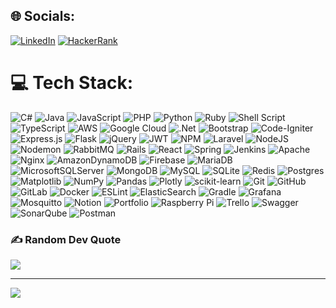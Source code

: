 ## 🌐 Socials:
[![LinkedIn](https://img.shields.io/badge/LinkedIn-%230077B5.svg?logo=linkedin&logoColor=white)](https://www.linkedin.com/in/agus-adyandana-40a4691b0) 
[![HackerRank](https://img.shields.io/badge/-Hackerrank-2EC866?logo=HackerRank&logoColor=white)](https://www.hackerrank.com/profile/aadyandana)

# 💻 Tech Stack:
![C#](https://img.shields.io/badge/c%23-%23239120.svg?logo=csharp&logoColor=white) ![Java](https://img.shields.io/badge/java-%23ED8B00.svg?logo=openjdk&logoColor=white) ![JavaScript](https://img.shields.io/badge/javascript-%23323330.svg?logo=javascript&logoColor=%23F7DF1E) ![PHP](https://img.shields.io/badge/php-%23777BB4.svg?logo=php&logoColor=white) ![Python](https://img.shields.io/badge/python-3670A0?logo=python&logoColor=ffdd54) ![Ruby](https://img.shields.io/badge/ruby-%23CC342D.svg?logo=ruby&logoColor=white) ![Shell Script](https://img.shields.io/badge/shell_script-%23121011.svg?logo=gnu-bash&logoColor=white) ![TypeScript](https://img.shields.io/badge/typescript-%23007ACC.svg?logo=typescript&logoColor=white) ![AWS](https://img.shields.io/badge/AWS-%23FF9900.svg?logo=amazon-aws&logoColor=white) ![Google Cloud](https://img.shields.io/badge/GoogleCloud-%234285F4.svg?logo=google-cloud&logoColor=white) ![.Net](https://img.shields.io/badge/.NET-5C2D91?logo=.net&logoColor=white) ![Bootstrap](https://img.shields.io/badge/bootstrap-%238511FA.svg?logo=bootstrap&logoColor=white) ![Code-Igniter](https://img.shields.io/badge/CodeIgniter-%23EF4223.svg?logo=codeIgniter&logoColor=white) ![Express.js](https://img.shields.io/badge/express.js-%23404d59.svg?logo=express&logoColor=%2361DAFB) ![Flask](https://img.shields.io/badge/flask-%23000.svg?logo=flask&logoColor=white) ![jQuery](https://img.shields.io/badge/jquery-%230769AD.svg?logo=jquery&logoColor=white) ![JWT](https://img.shields.io/badge/JWT-black?logo=JSON%20web%20tokens) ![NPM](https://img.shields.io/badge/NPM-%23CB3837.svg?logo=npm&logoColor=white) ![Laravel](https://img.shields.io/badge/laravel-%23FF2D20.svg?logo=laravel&logoColor=white) ![NodeJS](https://img.shields.io/badge/node.js-6DA55F?logo=node.js&logoColor=white) ![Nodemon](https://img.shields.io/badge/NODEMON-%23323330.svg?logo=nodemon&logoColor=%BBDEAD) ![RabbitMQ](https://img.shields.io/badge/rabbitmq-FF6600?logo=rabbitmq&logoColor=white) ![Rails](https://img.shields.io/badge/rails-%23CC0000.svg?logo=ruby-on-rails&logoColor=white) ![React](https://img.shields.io/badge/react-%2320232a.svg?logo=react&logoColor=%2361DAFB) ![Spring](https://img.shields.io/badge/spring-%236DB33F.svg?logo=spring&logoColor=white) ![Jenkins](https://img.shields.io/badge/jenkins-%232C5263.svg?logo=jenkins&logoColor=white) ![Apache](https://img.shields.io/badge/apache-%23D42029.svg?logo=apache&logoColor=white) ![Nginx](https://img.shields.io/badge/nginx-%23009639.svg?logo=nginx&logoColor=white) ![AmazonDynamoDB](https://img.shields.io/badge/Amazon%20DynamoDB-4053D6?logo=Amazon%20DynamoDB&logoColor=white) ![Firebase](https://img.shields.io/badge/firebase-a08021?logo=firebase&logoColor=ffcd34) ![MariaDB](https://img.shields.io/badge/MariaDB-003545?logo=mariadb&logoColor=white) ![MicrosoftSQLServer](https://img.shields.io/badge/Microsoft%20SQL%20Server-CC2927?logo=microsoft%20sql%20server&logoColor=white) ![MongoDB](https://img.shields.io/badge/MongoDB-%234ea94b.svg?logo=mongodb&logoColor=white) ![MySQL](https://img.shields.io/badge/mysql-4479A1.svg?logo=mysql&logoColor=white) ![SQLite](https://img.shields.io/badge/sqlite-%2307405e.svg?logo=sqlite&logoColor=white) ![Redis](https://img.shields.io/badge/redis-%23DD0031.svg?logo=redis&logoColor=white) ![Postgres](https://img.shields.io/badge/postgres-%23316192.svg?logo=postgresql&logoColor=white) ![Matplotlib](https://img.shields.io/badge/Matplotlib-%23ffffff.svg?logo=Matplotlib&logoColor=black) ![NumPy](https://img.shields.io/badge/numpy-%23013243.svg?logo=numpy&logoColor=white) ![Pandas](https://img.shields.io/badge/pandas-%23150458.svg?logo=pandas&logoColor=white) ![Plotly](https://img.shields.io/badge/Plotly-%233F4F75.svg?logo=plotly&logoColor=white) ![scikit-learn](https://img.shields.io/badge/scikit--learn-%23F7931E.svg?logo=scikit-learn&logoColor=white) ![Git](https://img.shields.io/badge/git-%23F05033.svg?logo=git&logoColor=white) ![GitHub](https://img.shields.io/badge/github-%23121011.svg?logo=github&logoColor=white) ![GitLab](https://img.shields.io/badge/gitlab-%23181717.svg?logo=gitlab&logoColor=white) ![Docker](https://img.shields.io/badge/docker-%230db7ed.svg?logo=docker&logoColor=white) ![ESLint](https://img.shields.io/badge/ESLint-4B3263?logo=eslint&logoColor=white) ![ElasticSearch](https://img.shields.io/badge/-ElasticSearch-005571?logo=elasticsearch) ![Gradle](https://img.shields.io/badge/Gradle-02303A.svg?logo=Gradle&logoColor=white) ![Grafana](https://img.shields.io/badge/grafana-%23F46800.svg?logo=grafana&logoColor=white) ![Mosquitto](https://img.shields.io/badge/mosquitto-%233C5280.svg?logo=eclipsemosquitto&logoColor=white) ![Notion](https://img.shields.io/badge/Notion-%23000000.svg?logo=notion&logoColor=white) ![Portfolio](https://img.shields.io/badge/Portfolio-%23000000.svg?logo=firefox&logoColor=#FF7139) ![Raspberry Pi](https://img.shields.io/badge/-RaspberryPi-C51A4A?logo=Raspberry-Pi) ![Trello](https://img.shields.io/badge/Trello-%23026AA7.svg?logo=Trello&logoColor=white) ![Swagger](https://img.shields.io/badge/-Swagger-%23Clojure?logo=swagger&logoColor=white) ![SonarQube](https://img.shields.io/badge/SonarQube-black?logo=sonarqube&logoColor=4E9BCD) ![Postman](https://img.shields.io/badge/Postman-FF6C37?logo=postman&logoColor=white)

### ✍️ Random Dev Quote
![](https://quotes-github-readme.vercel.app/api?type=horizontal&theme=radical)

---
[![](https://visitcount.itsvg.in/api?id=aadyandana&icon=1&color=0)](https://visitcount.itsvg.in)

<!-- Proudly created with GPRM ( https://gprm.itsvg.in ) -->
